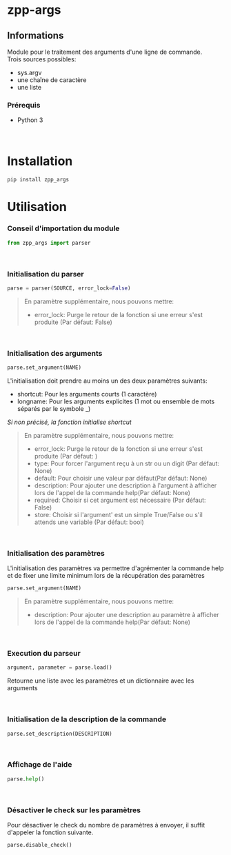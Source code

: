 # zpp-args
## Informations
Module pour le traitement des arguments d'une ligne de commande.
<br>Trois sources possibles:
- sys.argv
- une chaîne de caractère
- une liste

### Prérequis
- Python 3
<br>

# Installation
```console
pip install zpp_args
```

# Utilisation
### Conseil d'importation du module
```python
from zpp_args import parser
```
<br>

### Initialisation du parser
```python
parse = parser(SOURCE, error_lock=False)
```
>En paramètre supplémentaire, nous pouvons mettre:<br/>
>- error_lock: Purge le retour de la fonction si une erreur s'est produite (Par défaut: False)
<br>

### Initialisation des arguments
```python
parse.set_argument(NAME)
```
L'initialisation doit prendre au moins un des deux paramètres suivants:
- shortcut: Pour les arguments courts (1 caractère)
- longname: Pour les arguments explicites (1 mot ou ensemble de mots séparés par le symbole \_)

_Si non précisé, la fonction initialise shortcut_

>En paramètre supplémentaire, nous pouvons mettre:<br/>
>- error_lock: Purge le retour de la fonction si une erreur s'est produite (Par défaut: )
>- type: Pour forcer l'argument reçu à un str ou un digit (Par défaut: None)
>- default: Pour choisir une valeur par défaut(Par défaut: None)
>- description: Pour ajouter une description à l'argument à afficher lors de l'appel de la commande help(Par défaut: None)
>- required: Choisir si cet argument est nécessaire (Par défaut: False)
>- store: Choisir si l'argument' est un simple True/False ou s'il attends une variable (Par défaut: bool)
<br>

### Initialisation des paramètres
L'initialisation des paramètres va permettre d'agrémenter la commande help et de fixer une limite minimum lors de la récupération des paramètres
```python
parse.set_argument(NAME)
```
>En paramètre supplémentaire, nous pouvons mettre:<br/>
>- description: Pour ajouter une description au paramètre à afficher lors de l'appel de la commande help(Par défaut: None)
<br>

### Execution du parseur
```python
argument, parameter = parse.load()
```
Retourne une liste avec les paramètres et un dictionnaire avec les arguments

<br>

### Initialisation de la description de la commande
```python
parse.set_description(DESCRIPTION)
```
<br>

### Affichage de l'aide
```python
parse.help()
```
<br>

### Désactiver le check sur les paramètres
Pour désactiver le check du nombre de paramètres à envoyer, il suffit d'appeler la fonction suivante.
```python
parse.disable_check()
```